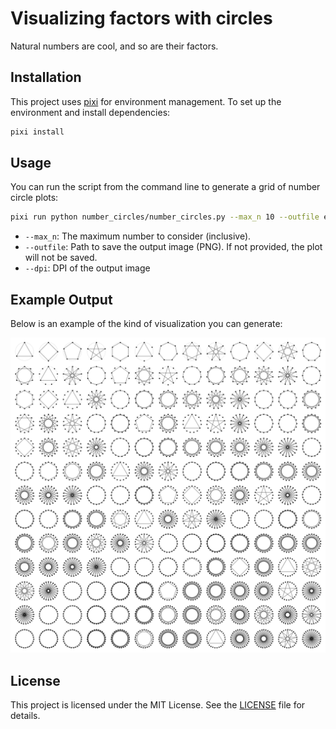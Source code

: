 # Visualizing factors with circles

Natural numbers are cool, and so are their factors. 

## Installation

This project uses [pixi](https://prefix.dev/docs/pixi/) for environment management. To set up the environment and install dependencies:

```bash
pixi install
```

## Usage

You can run the script from the command line to generate a grid of number circle plots:

```bash
pixi run python number_circles/number_circles.py --max_n 10 --outfile example_plot.png
```

- `--max_n`: The maximum number to consider (inclusive).
- `--outfile`: Path to save the output image (PNG). If not provided, the plot will not be saved.
- `--dpi`: DPI of the output image

## Example Output

Below is an example of the kind of visualization you can generate:

![Example number circles plot](figs/example.png)

## License

This project is licensed under the MIT License. See the [LICENSE](LICENSE) file for details.
